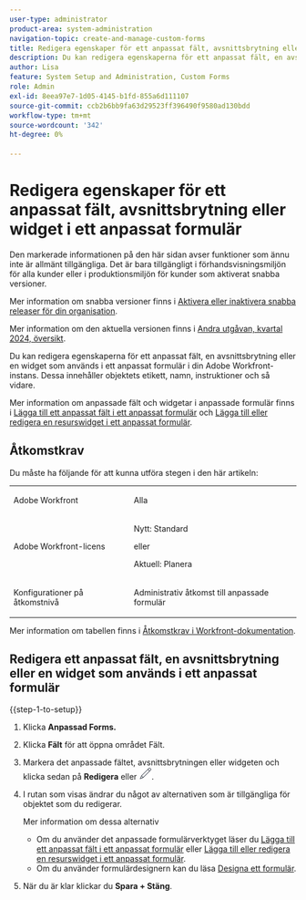 ```yaml
---
user-type: administrator
product-area: system-administration
navigation-topic: create-and-manage-custom-forms
title: Redigera egenskaper för ett anpassat fält, avsnittsbrytning eller widget i ett anpassat formulär
description: Du kan redigera egenskaperna för ett anpassat fält, en avsnittsbrytning eller en widget som används i ett anpassat formulär i din Adobe Workfront-instans. Dessa innehåller objektets etikett, namn, instruktioner och så vidare.
author: Lisa
feature: System Setup and Administration, Custom Forms
role: Admin
exl-id: 8eea97e7-1d05-4145-b1fd-855a6d111107
source-git-commit: ccb2b6bb9fa63d29523ff396490f9580ad130bdd
workflow-type: tm+mt
source-wordcount: '342'
ht-degree: 0%

---
```


# Redigera egenskaper för ett anpassat fält, avsnittsbrytning eller widget i ett anpassat formulär

<span class="preview">Den markerade informationen på den här sidan avser funktioner som ännu inte är allmänt tillgängliga. Det är bara tillgängligt i förhandsvisningsmiljön för alla kunder eller i produktionsmiljön för kunder som aktiverat snabba versioner.</span>

<span class="preview">Mer information om snabba versioner finns i [Aktivera eller inaktivera snabba releaser för din organisation](/help/quicksilver/administration-and-setup/set-up-workfront/configure-system-defaults/enable-fast-release-process.md).</span>

<span class="preview">Mer information om den aktuella versionen finns i [Andra utgåvan, kvartal 2024, översikt](/help/quicksilver/product-announcements/product-releases/24-q2-release-activity/24-q2-release-overview.md).</span>

Du kan redigera egenskaperna för ett anpassat fält, en avsnittsbrytning eller en widget som används i ett anpassat formulär i din Adobe Workfront-instans. Dessa innehåller objektets etikett, namn, instruktioner och så vidare.

Mer information om anpassade fält och widgetar i anpassade formulär finns i [Lägga till ett anpassat fält i ett anpassat formulär](../../../administration-and-setup/customize-workfront/create-manage-custom-forms/add-a-custom-field-to-a-custom-form.md) och [Lägga till eller redigera en resurswidget i ett anpassat formulär](../../../administration-and-setup/customize-workfront/create-manage-custom-forms/add-widget-or-edit-its-properties-in-a-custom-form.md).

## Åtkomstkrav

Du måste ha följande för att kunna utföra stegen i den här artikeln:

<table style="table-layout:auto"> 
 <col> 
 <col> 
 <tbody> 
  <tr data-mc-conditions=""> 
   <td role="rowheader"> <p>Adobe Workfront</p> </td> 
   <td>Alla</td> 
  </tr> 
  <tr> 
   <td role="rowheader">Adobe Workfront-licens</td> 
   <td>
   <p>Nytt: Standard</p>
   <p>eller</p>
   <p>Aktuell: Planera</p></td>
  </tr> 
  <tr data-mc-conditions=""> 
   <td role="rowheader">Konfigurationer på åtkomstnivå</td> 
   <td> <p>Administrativ åtkomst till anpassade formulär</p> </td> 
  </tr> 
 </tbody> 
</table>

Mer information om tabellen finns i [Åtkomstkrav i Workfront-dokumentation](/help/quicksilver/administration-and-setup/add-users/access-levels-and-object-permissions/access-level-requirements-in-documentation.md).

## Redigera ett anpassat fält, en avsnittsbrytning eller en widget som används i ett anpassat formulär

{{step-1-to-setup}}

1. Klicka **Anpassad Forms.**
1. Klicka **Fält** för att öppna området Fält.
1. Markera det anpassade fältet, avsnittsbrytningen eller widgeten och klicka sedan på **Redigera** <span class="preview">eller ![Ikonen Redigera](assets/edit-icon.png).</span>
1. I rutan som visas ändrar du något av alternativen som är tillgängliga för objektet som du redigerar.

   Mer information om dessa alternativ
   * Om du använder det anpassade formulärverktyget läser du [Lägga till ett anpassat fält i ett anpassat formulär](../../../administration-and-setup/customize-workfront/create-manage-custom-forms/add-a-custom-field-to-a-custom-form.md) eller [Lägga till eller redigera en resurswidget i ett anpassat formulär](../../../administration-and-setup/customize-workfront/create-manage-custom-forms/add-widget-or-edit-its-properties-in-a-custom-form.md).
   * Om du använder formulärdesignern kan du läsa [Designa ett formulär](/help/quicksilver/administration-and-setup/customize-workfront/create-manage-custom-forms/form-designer/design-a-form/design-a-form.md).

1. När du är klar klickar du **Spara + Stäng**.
